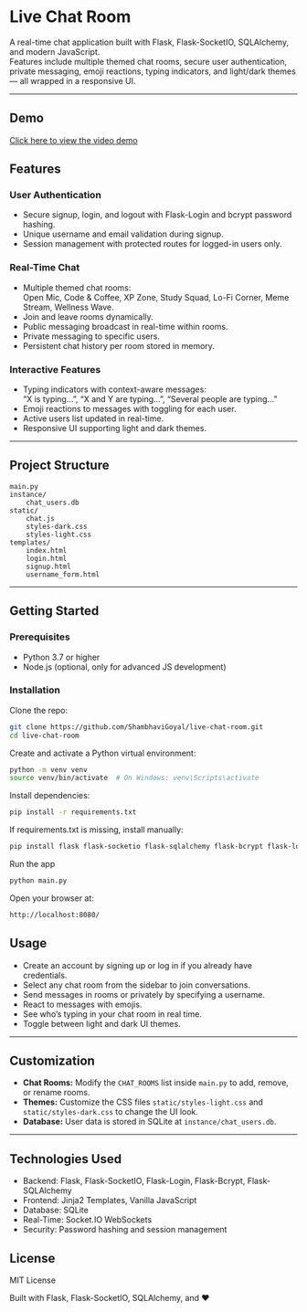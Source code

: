 # Live Chat Room

A real-time chat application built with Flask, Flask-SocketIO, SQLAlchemy, and modern JavaScript.  
Features include multiple themed chat rooms, secure user authentication, private messaging, emoji reactions, typing indicators, and light/dark themes — all wrapped in a responsive UI.

---
## Demo
[Click here to view the video demo](https://i.imgur.com/YUUgBOi.mp4)
## Features

### User Authentication
- Secure signup, login, and logout with Flask-Login and bcrypt password hashing.  
- Unique username and email validation during signup.  
- Session management with protected routes for logged-in users only.

### Real-Time Chat
- Multiple themed chat rooms:  
  Open Mic, Code & Coffee, XP Zone, Study Squad, Lo-Fi Corner, Meme Stream, Wellness Wave.  
- Join and leave rooms dynamically.  
- Public messaging broadcast in real-time within rooms.  
- Private messaging to specific users.  
- Persistent chat history per room stored in memory.

### Interactive Features
- Typing indicators with context-aware messages:  
  “X is typing...”, “X and Y are typing...”, “Several people are typing...”  
- Emoji reactions to messages with toggling for each user.  
- Active users list updated in real-time.  
- Responsive UI supporting light and dark themes.

---

## Project Structure

```
main.py
instance/
    chat_users.db
static/
    chat.js
    styles-dark.css
    styles-light.css
templates/
    index.html
    login.html
    signup.html
    username_form.html
```

---

## Getting Started

### Prerequisites
- Python 3.7 or higher  
- Node.js (optional, only for advanced JS development)

### Installation

Clone the repo:
```bash
git clone https://github.com/ShambhaviGoyal/live-chat-room.git
cd live-chat-room
```
Create and activate a Python virtual environment:
```bash
python -m venv venv
source venv/bin/activate  # On Windows: venv\Scripts\activate
```
Install dependencies:
```bash
pip install -r requirements.txt
```
If requirements.txt is missing, install manually:
```bash
pip install flask flask-socketio flask-sqlalchemy flask-bcrypt flask-login
```
Run the app
```bash
python main.py
```
Open your browser at:
```bash
http://localhost:8080/
```
## Usage

- Create an account by signing up or log in if you already have credentials.
- Select any chat room from the sidebar to join conversations.
- Send messages in rooms or privately by specifying a username.
- React to messages with emojis.
- See who’s typing in your chat room in real time.
- Toggle between light and dark UI themes.

---

## Customization

- **Chat Rooms:** Modify the `CHAT_ROOMS` list inside `main.py` to add, remove, or rename rooms.
- **Themes:** Customize the CSS files `static/styles-light.css` and `static/styles-dark.css` to change the UI look.
- **Database:** User data is stored in SQLite at `instance/chat_users.db`.

---

## Technologies Used

- Backend: Flask, Flask-SocketIO, Flask-Login, Flask-Bcrypt, Flask-SQLAlchemy
- Frontend: Jinja2 Templates, Vanilla JavaScript
- Database: SQLite
- Real-Time: Socket.IO WebSockets
- Security: Password hashing and session management

## License

MIT License

Built with Flask, Flask-SocketIO, SQLAlchemy, and ❤️
